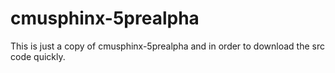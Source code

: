 # cmusphinx-5prealpha
This is just a copy of cmusphinx-5prealpha and in order to download the src code quickly.
